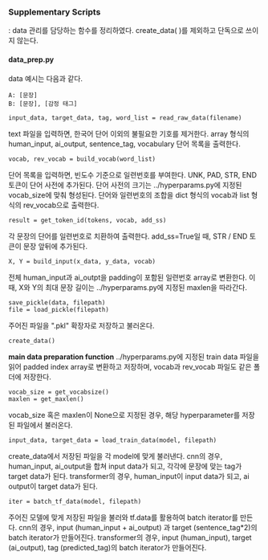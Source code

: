 ### Supplementary Scripts

: data 관리를 담당하는 함수를 정리하였다. create_data( )를 제외하고 단독으로 쓰이지 않는다.

#### data_prep.py

data 예시는 다음과 같다.

```
A: [문장]
B: [문장], [감정 태그]
```

```
input_data, target_data, tag, word_list = read_raw_data(filename)
```
text 파일을 입력하면, 한국어 단어 이외의 불필요한 기호를 제거한다. 
array 형식의 human_input, ai_output, sentence_tag, vocabulary 단어 목록을 출력한다. 

```
vocab, rev_vocab = build_vocab(word_list)
```
단어 목록을 입력하면, 빈도수 기준으로 일련번호를 부여한다.
UNK, PAD, STR, END 토큰이 단어 사전에 추가된다.
단어 사전의 크기는 ../hyperparams.py에 지정된 vocab_size에 맞춰 형성된다.
단어와 일련번호의 조합을 dict 형식의 vocab과 list 형식의 rev_vocab으로 출력한다.

```
result = get_token_id(tokens, vocab, add_ss)
```
각 문장의 단어를 일련번호로 치환하여 출력한다.
add_ss=True일 때, STR / END 토큰이 문장 앞뒤에 추가된다.

```
X, Y = build_input(x_data, y_data, vocab)
```
전체 human_input과 ai_outpt을 padding이 포함된 일련번호 array로 변환한다.
이때, X와 Y의 최대 문장 길이는 ../hyperparams.py에 지정된 maxlen을 따라간다.

```
save_pickle(data, filepath)
file = load_pickle(filepath)
```
주어진 파일을  ".pkl" 확장자로 저장하고 불러온다.

```
create_data()
```
**main data preparation function**
../hyperparams.py에 지정된 train data 파일을 읽어 padded index array로 변환하고 저장하며,
vocab과 rev_vocab 파일도 같은 폴더에 저장한다.

```
vocab_size = get_vocabsize()
maxlen = get_maxlen()
```
vocab_size 혹은 maxlen이 None으로 지정된 경우, 해당 hyperparameter를 저장된 파일에서 불러온다.

```
input_data, target_data = load_train_data(model, filepath)
```
create_data에서 저장된 파일을 각 model에 맞게 불러낸다.
cnn의 경우, human_input, ai_output을 합쳐 input data가 되고, 각각에 문장에 맞는 tag가 target data가 된다.
transformer의 경우, human_input이 input data가 되고, ai output이 target data가 된다.

```
iter = batch_tf_data(model, filepath)
```
주어진 모델에 맞게 저장된 파일을 불러와 tf.data를 활용하여 batch iterator를 만든다.
cnn의 경우, input (human_input + ai_output) 과 target (sentence_tag*2)의 batch iterator가 만들어진다.
transformer의 경우, input (human_input), target (ai_output), tag (predicted_tag)의 batch iterator가 만들어진다.
